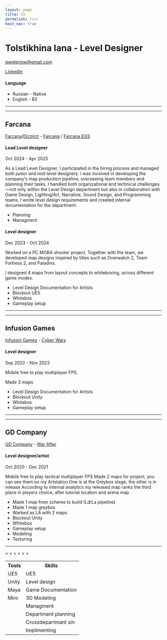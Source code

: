 ```yaml
---
layout: page
title: CV
permalink: /cv/
main_nav: true
---
```



<h1 id="headings">Tolstikhina Iana - Level Designer</h1>

qwoterlow@gmail.com


[LinkedIn](https://www.linkedin.com/in/ayrgedmar/)

<h4>Language</h4>

<ul> 
<li>Russian - Native</li>
<li>English - B2</li>
</ul> 

<hr>
<hr>

<h2>Farcana</h2>

[Farcana](https://www.linkedin.com/company/dizzaract/posts/?feedView=all)/[Dizzirct](https://www.dizzaract.com/) - [Farcana](https://www.farcana.com/) /
[Farcana EGS](https://store.epicgames.com/en-US/p/farcana-a75731)


<h4>Lead Level designer</h4>
Oct 2024 - Apr 2025

As a Lead Level Designer, I participated in the hiring process and managed both junior and mid-level designers. I was involved in developing the company’s map production pipeline, overseeing team members and planning their tasks. I handled both organizational and technical challenges—not only within the Level Design department but also in collaboration with Game Design, Lighting/Art, Narrative, Sound Design, and Programming teams. I wrote level design requirements and created internal documentation for the department.

<ul> 
<li>Planning</li>
<li>Managment</li>
</ul>

<h4>Level designer</h4>
Dec 2023 - Oct 2024

Worked on a PC MOBA shooter project.
Together with the team, we developed map designs inspired by titles such as Overwatch 2, Team Fortress 2, and Paladins.

I designed 4 maps from layout concepts to whiteboxing, across different game modes.

<ul> 
<li>Level Design Documentation for Artists</li>
<li>Blockout UE5</li>
<li>Whitebox</li>
<li>Gameplay setup</li>
</ul>


<hr>
<hr>

<h2>Infusion Games</h2>

[Infusion Games](https://infusion.games/) - [Cyber Wars](https://infusion.games/#cyber)
<h4>Level designer </h4>
Sep 2022 - Nov 2023

Mobile free to play multiplayer FPS.

Made 3 maps

<ul> 
<li>Level Design Documentation for Artists</li>
<li>Blockout Unity</li>
<li>Whitebox</li>
<li>Gameplay setup</li>
</ul>

<hr>
<hr>
<h2>GD Company</h2>

[GD Company](https://www.linkedin.com/company/gdcompany/) - [War After](https://play.google.com/store/apps/details?id=com.gdcompany.modernshooter.warfareops)

<h4>Level designer/artist</h4>
Oct 2020 - Dec 2021

Mobile free to play tactical multiplayer FPS
Made 2 maps for project, you can see them on my Artstation
One is at the Greybox stage, the other is in release
According to internal analytics my released map ranks the third place in players choice, after tutorial location and arena map

<ul> 
<li>Made 1 map from scheme to build (Ld/La pipeline)</li>
<li>Made 1 map greybox</li>
<li>Warked as LA with 2 maps</li>
<li>Blockout Unity</li>
<li>Whitebox</li>
<li>Gameplay setup</li>
<li>Modeling</li>
<li>Texturing</li>
</ul>

<hr>

<table cellspacing="3" cellpadding="0">

 <tr>
    <th>Tools</th><th>Skills</th>
  </tr>
  <tr>
    <td>UE5</td><td>UE5</td>
  </tr>
  <tr class="even">
    <td>Unity</td><td>Level design</td>
  </tr>
  <tr>
    <<td>Maya</td><td>Game Documentation</td>
  </tr>
   <tr>
    <<td>Miro</td><td>3D Modeling</td>
  </tr>
   <tr>
    <<td></td><td>Managment</td>
  </tr>
   <tr>
    <<td></td><td>Department planning</td>
  </tr>
   <tr>
    <<td></td><td>Crossdepartmant sin</td>
  </tr>
   <tr>
    <<td></td><td>Implimenting</td>
  </tr>
</table>
</div>
